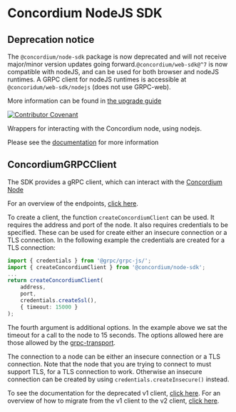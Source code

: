 # Concordium NodeJS SDK

## Deprecation notice

The `@concordium/node-sdk` package is now deprecated and will not receive major/minor version updates going forward.`@concordium/web-sdk@^7` is now compatible with nodeJS, and can be used for both browser and nodeJS runtimes. A GRPC client for nodeJS runtimes is accessible at `@concoridum/web-sdk/nodejs` (does not use GRPC-web).

More information can be found in [the upgrade guide](https://developer.concordium.software/concordium-node-sdk-js/pages/misc-pages/upgrade-guide.html#web-sdk-version-7)

[![Contributor Covenant](https://img.shields.io/badge/Contributor%20Covenant-2.0-4baaaa.svg)](https://github.com/Concordium/.github/blob/main/.github/CODE_OF_CONDUCT.md)

Wrappers for interacting with the Concordium node, using nodejs.

Please see the
[documentation](https://developer.concordium.software/concordium-node-sdk-js/index.html)
for more information

## ConcordiumGRPCClient

The SDK provides a gRPC client, which can interact with the [Concordium
Node](https://github.com/Concordium/concordium-node)

For an overview of the endpoints, [click
here](https://developer.concordium.software/concordium-node-sdk-js/modules/Common_GRPC_Client.html).

To create a client, the function `createConcordiumClient` can be used. It
requires the address and port of the node.  It also requires credentials to
be specified. These can be used for create either an insecure connection or
a TLS connection. In the following example the credentials are created for
a TLS connection:

```ts
import { credentials } from '@grpc/grpc-js/';
import { createConcordiumClient } from '@concordium/node-sdk';
...
return createConcordiumClient(
    address,
    port,
    credentials.createSsl(),
    { timeout: 15000 }
);
```

The fourth argument is additional options. In the example
above we sat the timeout for a call to the node to 15
seconds. The options allowed here are those allowed by the
[grpc-transport](https://www.npmjs.com/package/@protobuf-ts/grpc-transport).

The connection to a node can be either an insecure connection or a TLS
connection. Note that the node that you are trying to connect to must support
TLS, for a TLS connection to work. Otherwise an insecure connection can be
created by using `credentials.createInsecure()` instead.

To see the documentation for the deprecated v1 client, [click
here](https://developer.concordium.software/concordium-node-sdk-js/pages/misc-pages/grpc-v1.html).
For an overview of how to migrate from the v1 client to the v2 client, [click
here](https://developer.concordium.software/concordium-node-sdk-js/pages/misc-pages/grpc-migration.html).
